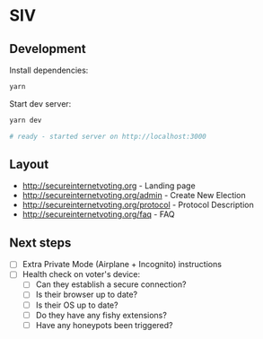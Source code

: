 # SIV

## Development

Install dependencies:

```bash
yarn
```

Start dev server:

```bash
yarn dev

# ready - started server on http://localhost:3000
```

## Layout

- http://secureinternetvoting.org - Landing page
- http://secureinternetvoting.org/admin - Create New Election
- http://secureinternetvoting.org/protocol - Protocol Description
- http://secureinternetvoting.org/faq - FAQ

## Next steps

- [ ] Extra Private Mode (Airplane + Incognito) instructions
- [ ] Health check on voter's device:
  - [ ] Can they establish a secure connection?
  - [ ] Is their browser up to date?
  - [ ] Is their OS up to date?
  - [ ] Do they have any fishy extensions?
  - [ ] Have any honeypots been triggered?

